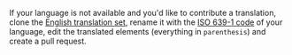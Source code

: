 If your language is not available and you'd like to contribute a translation, clone the [English translation set](https://github.com/flowplayer/translations/blob/master/src/languages/en.ts), rename it with the [ISO 639-1 code](https://en.wikipedia.org/wiki/List_of_ISO_639-1_codes) of your language, edit the translated elements (everything in `parenthesis`) and create a pull request.
